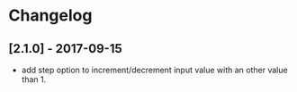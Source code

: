 # Changelog

## [2.1.0] - 2017-09-15
- add step option to increment/decrement input value with an other value than 1.

